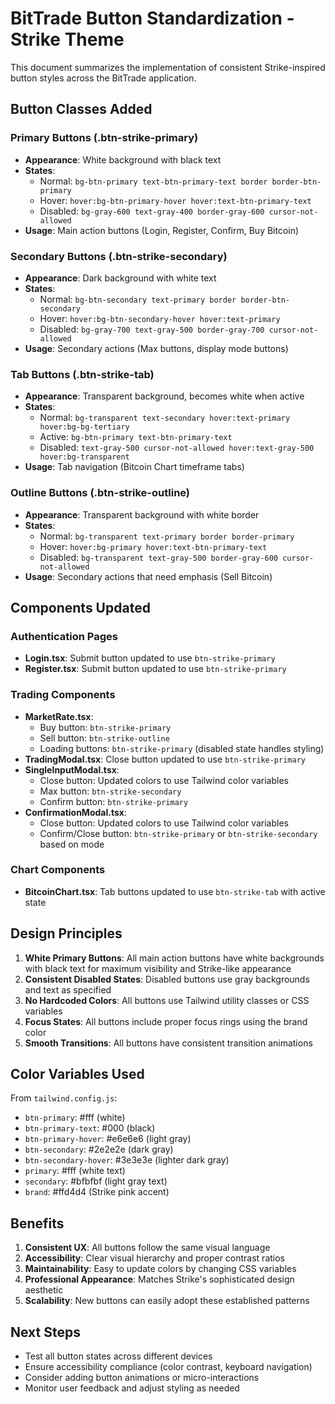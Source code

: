 # BitTrade Button Standardization - Strike Theme

This document summarizes the implementation of consistent Strike-inspired button styles across the BitTrade application.

## Button Classes Added

### Primary Buttons (.btn-strike-primary)
- **Appearance**: White background with black text
- **States**: 
  - Normal: `bg-btn-primary text-btn-primary-text border border-btn-primary`
  - Hover: `hover:bg-btn-primary-hover hover:text-btn-primary-text`
  - Disabled: `bg-gray-600 text-gray-400 border-gray-600 cursor-not-allowed`
- **Usage**: Main action buttons (Login, Register, Confirm, Buy Bitcoin)

### Secondary Buttons (.btn-strike-secondary)
- **Appearance**: Dark background with white text
- **States**: 
  - Normal: `bg-btn-secondary text-primary border border-btn-secondary`
  - Hover: `hover:bg-btn-secondary-hover hover:text-primary`
  - Disabled: `bg-gray-700 text-gray-500 border-gray-700 cursor-not-allowed`
- **Usage**: Secondary actions (Max buttons, display mode buttons)

### Tab Buttons (.btn-strike-tab)
- **Appearance**: Transparent background, becomes white when active
- **States**: 
  - Normal: `bg-transparent text-secondary hover:text-primary hover:bg-bg-tertiary`
  - Active: `bg-btn-primary text-btn-primary-text`
  - Disabled: `text-gray-500 cursor-not-allowed hover:text-gray-500 hover:bg-transparent`
- **Usage**: Tab navigation (Bitcoin Chart timeframe tabs)

### Outline Buttons (.btn-strike-outline)
- **Appearance**: Transparent background with white border
- **States**: 
  - Normal: `bg-transparent text-primary border border-primary`
  - Hover: `hover:bg-primary hover:text-btn-primary-text`
  - Disabled: `bg-transparent text-gray-500 border-gray-600 cursor-not-allowed`
- **Usage**: Secondary actions that need emphasis (Sell Bitcoin)

## Components Updated

### Authentication Pages
- **Login.tsx**: Submit button updated to use `btn-strike-primary`
- **Register.tsx**: Submit button updated to use `btn-strike-primary`

### Trading Components
- **MarketRate.tsx**: 
  - Buy button: `btn-strike-primary`
  - Sell button: `btn-strike-outline`
  - Loading buttons: `btn-strike-primary` (disabled state handles styling)
- **TradingModal.tsx**: Close button updated to use `btn-strike-primary`
- **SingleInputModal.tsx**: 
  - Close button: Updated colors to use Tailwind color variables
  - Max button: `btn-strike-secondary`
  - Confirm button: `btn-strike-primary`
- **ConfirmationModal.tsx**: 
  - Close button: Updated colors to use Tailwind color variables
  - Confirm/Close button: `btn-strike-primary` or `btn-strike-secondary` based on mode

### Chart Components
- **BitcoinChart.tsx**: Tab buttons updated to use `btn-strike-tab` with active state

## Design Principles

1. **White Primary Buttons**: All main action buttons have white backgrounds with black text for maximum visibility and Strike-like appearance
2. **Consistent Disabled States**: Disabled buttons use gray backgrounds and text as specified
3. **No Hardcoded Colors**: All buttons use Tailwind utility classes or CSS variables
4. **Focus States**: All buttons include proper focus rings using the brand color
5. **Smooth Transitions**: All buttons have consistent transition animations

## Color Variables Used

From `tailwind.config.js`:
- `btn-primary`: #fff (white)
- `btn-primary-text`: #000 (black) 
- `btn-primary-hover`: #e6e6e6 (light gray)
- `btn-secondary`: #2e2e2e (dark gray)
- `btn-secondary-hover`: #3e3e3e (lighter dark gray)
- `primary`: #fff (white text)
- `secondary`: #bfbfbf (light gray text)
- `brand`: #ffd4d4 (Strike pink accent)

## Benefits

1. **Consistent UX**: All buttons follow the same visual language
2. **Accessibility**: Clear visual hierarchy and proper contrast ratios
3. **Maintainability**: Easy to update colors by changing CSS variables
4. **Professional Appearance**: Matches Strike's sophisticated design aesthetic
5. **Scalability**: New buttons can easily adopt these established patterns

## Next Steps

- Test all button states across different devices
- Ensure accessibility compliance (color contrast, keyboard navigation)
- Consider adding button animations or micro-interactions
- Monitor user feedback and adjust styling as needed

